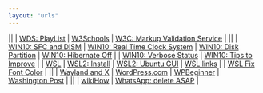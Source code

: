 ```yaml
---
layout: "urls"
---
```


||
| [WDS: PlayList](https://www.youtube.com/c/WebDevSimplified/playlists) | [W3Schools](https://www.w3schools.com/) | [W3C: Markup Validation Service](http://validator.w3.org/) |
||
| [WIN10: SFC and DISM](https://rahmatm.samik-ibrahim.vlsm.org/2021/07/windows-10-sfc-and-dism-mantras.html) | [WIN10: Real Time Clock System](https://rahmatm.samik-ibrahim.vlsm.org/2013/11/rt-clock-sistem-linuxwindows.html) | [WIN10: Disk Partition](https://support.microsoft.com/en-us/windows/create-and-format-a-hard-disk-partition-bbb8e185-1bda-ecd1-3465-c9728f7d7d2e) | [WIN10: Hibernate Off](https://rahmatm.samik-ibrahim.vlsm.org/2018/07/windows-10-hibernate-off.html) |
| [WIN10: Verbose Status](https://rahmatm.samik-ibrahim.vlsm.org/2019/10/windows-10-verbose-status.html) | [WIN10: Tips to Improve](https://www.windowscentral.com/tips-tricks-increase-pc-performance-windows-10) |
| [WSL](https://wsl.vlsm.org/) | [WSL2: Install](https://docs.microsoft.com/en-us/windows/wsl/install-win10) | [WSL2: Ubuntu GUI](https://www.youtube.com/watch?v=IL7Jd9rjgrM) | [WSL links](https://rahmatm.samik-ibrahim.vlsm.org/2018/02/windows-subsystem-for-linux-ubuntu-16.html) |
| [WSL Fix Font Color](https://blog.programster.org/fix-font-colors-in-windows-10-bash) |
||
| [Wayland and X](https://youtu.be/GWQh_DmDLKQ) | [WordPress.com](https://wordpress.com/learn/) | [WPBeginner](https://www.wpbeginner.com/) | [Washington Post](https://www.washingtonpost.com/) |
||
| [wikiHow](https://www.wikihow.com/) | [WhatsApp: delete ASAP](https://youtu.be/shpiVm1qpnw) |
